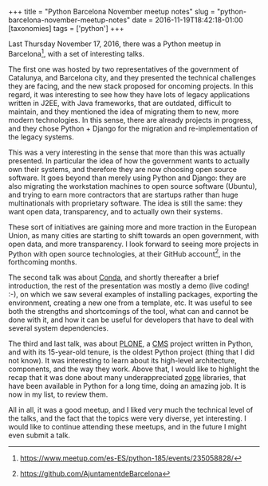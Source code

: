 +++
title = "Python Barcelona November meetup notes"
slug = "python-barcelona-november-meetup-notes"
date = 2016-11-19T18:42:18-01:00
[taxonomies]
tags = ['python']
+++

Last Thursday November 17, 2016, there was a Python meetup in
Barcelona[^1], with a set of interesting talks.

The first one was hosted by two representatives of the government of
Catalunya, and Barcelona city, and they presented the technical
challenges they are facing, and the new stack proposed for oncoming
projects. In this regard, it was interesting to see how they have lots
of legacy applications written in J2EE, with Java frameworks, that are
outdated, difficult to maintain, and they mentioned the idea of
migrating them to new, more modern technologies. In this sense, there
are already projects in progress, and they chose Python + Django for the
migration and re-implementation of the legacy systems.

This was a very interesting in the sense that more than this was
actually presented. In particular the idea of how the government wants
to actually own their systems, and therefore they are now choosing open
source software. It goes beyond than merely using Python and Django:
they are also migrating the workstation machines to open source software
(Ubuntu), and trying to earn more contractors that are startups rather
than huge multinationals with proprietary software. The idea is still
the same: they want open data, transparency, and to actually own their
systems.

These sort of initiatives are gaining more and more traction in the
European Union, as many cities are starting to shift towards an open
government, with open data, and more transparency. I look forward to
seeing more projects in Python with open source technologies, at their
GitHub account[^2], in the forthcoming months.

The second talk was about
[Conda](https://conda.pydata.org/docs/intro.html), and shortly
thereafter a brief introduction, the rest of the presentation was mostly
a demo (live coding! :-), on which we saw several examples of installing
packages, exporting the environment, creating a new one from a template,
etc. It was useful to see both the strengths and shortcomings of the
tool, what can and cannot be done with it, and how it can be useful for
developers that have to deal with several system dependencies.

The third and last talk, was about [PLONE](https://plone.org/), a
[CMS](https://en.wikipedia.org/wiki/Content_management_system) project
written in Python, and with its 15-year-old tenure, is the oldest Python
project (thing that I did not know). It was interesting to learn about
its high-level architecture, components, and the way they work. Above
that, I would like to highlight the recap that it was done about many
underappreciated [zope](https://www.zope.org/) libraries, that have been
available in Python for a long time, doing an amazing job. It is now in
my list, to review them.

All in all, it was a good meetup, and I liked very much the technical
level of the talks, and the fact that the topics were very diverse, yet
interesting. I would like to continue attending these meetups, and in
the future I might even submit a talk.

[^1]: <https://www.meetup.com/es-ES/python-185/events/235058828/>

[^2]: <https://github.com/AjuntamentdeBarcelona>
